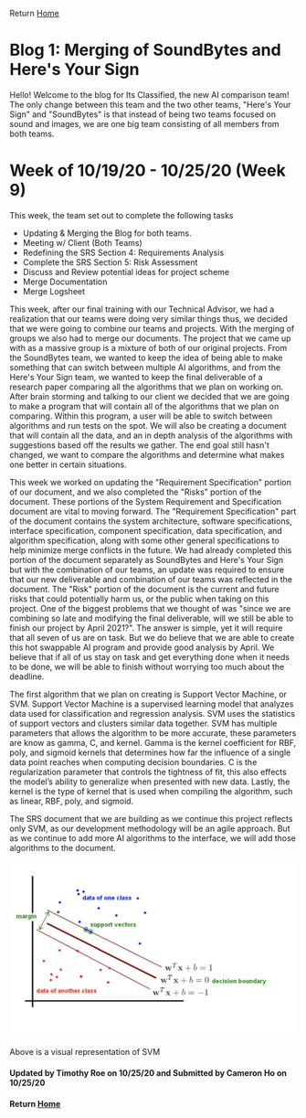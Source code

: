 Return [Home](index.md)

# Blog 1: Merging of SoundBytes and Here's Your Sign

Hello! Welcome to the blog for Its Classified, the new AI comparison team! The only change between this team and the two other teams, "Here's Your Sign" and "SoundBytes" is that instead of being two teams focused on sound and images, we are one big team consisting of all members from both teams.

# Week of 10/19/20 - 10/25/20 (Week 9)

This week, the team set out to complete the following tasks

- Updating & Merging the Blog for both teams.
- Meeting w/ Client (Both Teams)
- Redefining the SRS Section 4: Requirements Analysis 
- Complete the SRS Section 5: Risk Assessment
- Discuss and Review potential ideas for project scheme
- Merge Documentation
- Merge Logsheet

This week, after our final training with our Technical Advisor, we had a realization that our teams were doing very similar things thus, we decided that we were going to combine our teams and projects. With the merging of groups we also had to merge our documents. 
The project that we came up with as a massive group is a mixture of both of our original projects. From the SoundBytes team, we wanted to keep the idea of being able to make something that can switch between multiple AI algorithms, and from the Here's Your Sign team, we wanted to keep the final deliverable of a research paper comparing all the algorithms that we plan on working on. 
After brain storming and talking to our client we decided that we are going to make a program that will contain all of the algorithms that we plan on comparing. Within this program, a user will be able to switch between algorithms and run tests on the spot. We will also be creating a document that will contain all the data, and an in depth analysis of the algorithms with suggestions based off the results we gather. 
The end goal still hasn't changed, we want to compare the algorithms and determine what makes one better in certain situations. 

This week we worked on updating the "Requirement Specification" portion of our document, and we also completed the "Risks" portion of the document. These portions of the System Requirement and Specification document are vital to moving forward. 
The "Requirement Specification" part of the document contains the system architecture, software specifications, interface specification, component specification, data specification, and algorithm specification, along with some other general specifications to help minimize merge conflicts in the future. 
We had already completed this portion of the document separately as SoundBytes and Here's Your Sign but with the combination of our teams, an update was required to ensure that our new deliverable and combination of our teams was reflected in the document. 
The "Risk" portion of the document is the current and future risks that could potentially harm us, or the public when taking on this project. One of the biggest problems that we thought of was "since we are combining so late and modifying the final deliverable, will we still be able to finish our project by April 2021?".
The answer is simple, yet it will require that all seven of us are on task. But we do believe that we are able to create this hot swappable AI program and provide good analysis by April. We believe that if all of us stay on task and get everything done when it needs to be done, we will be able to finish without worrying too much about the deadline. 

The first algorithm that we plan on creating is Support Vector Machine, or SVM. Support Vector Machine is a supervised learning model that analyzes data used for classification and regression analysis. SVM uses the statistics of support vectors and clusters similar data together. 
SVM has multiple parameters that allows the algorithm to be more accurate, these parameters are know as gamma, C, and kernel. 
Gamma is the kernel coefficient for RBF, poly, and sigmoid kernels that determines how far the influence of a single data point reaches when computing decision boundaries. 
C is the regularization parameter that controls the tightness of fit, this also effects the model’s ability to generalize when presented with new data. 
Lastly, the kernel is the type of kernel that is used when compiling the algorithm, such as linear, RBF, poly, and sigmoid. 

The SRS document that we are building as we continue this project reflects only SVM, as our development methodology will be an agile approach. But as we continue to add more AI algorithms to the interface, we will add those algorithms to the document. 

![Image of SVM visually](https://github.com/egr-401-402-capstone-2020-21/ItsClassified-Blog/blob/master/images/blog1/svmBlog6.png?raw=true)

Above is a visual representation of SVM

#### Updated by Timothy Roe on 10/25/20 and Submitted by Cameron Ho on 10/25/20
#### Return [Home](index.md)
